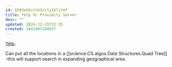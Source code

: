 ```yaml
---
id: b503ek6cnlb1nzly1kljtmf
title: Yelp Or Proximity Server
desc: ""
updated: 2024-12-15T22:35
created: 1641907268937
---
```


[Yelp](https://docs.google.com/drawings/d/1HZRf2XmpJVC9DXF5T-c7pL2KNtRO1Ol-IW4GNPfkgjw/edit).


Can put all the locations in a [[science.CS.algos.Data Structures.Quad Tree]] -this will support search in expanding geographical area.



